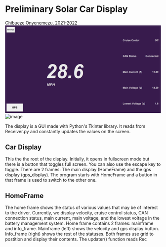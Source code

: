 # Preliminary Solar Car Display
Chibueze Onyenemezu, 2021-2022
![Alt text](images/main_car_display.png?raw=true "main car display")
![image](https://user-images.githubusercontent.com/56417244/158075686-e091d247-29cc-49a2-bcc7-db70bfa96842.png)

The display is a GUI made with Python's Tkinter library.
It reads from Receiver.py and constantly updates the values on the screen.

## Car Display
This the the root of the display. Initially, it opens in fullscreen mode but there is a button that toggles full screen. You can also use the escape key to toggle.
There are 2 frames: The main display (HomeFrame) and the gps display (gps_display). The program starts with HomeFrame and a button in that frame is used to switch to the other one.

## HomeFrame
The home frame shows the status of various values that may be of interest to the driver. Currently, we display velocity, cruise control status, CAN connection status, main current, main voltage, and the lowest voltage in the battery management system.
Home frame contains 2 frames: mainframe and info_frame. Mainframe (left) shows the velocity and gps display button. Info_frame (right) shows the rest of the statuses. Both frames use grid to postition and display their contents.
The updater() function reads Rec
